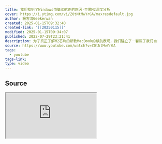 ```yaml
---
title: 我们找到了Windows电脑续航差的原因-苹果M2深度分析
cover: https://i.ytimg.com/vi/Z0tNtMwYrGA/maxresdefault.jpg
author: 极客湾Geekerwan
created: 2025-01-15T09:32:40
created-link: "[[20250115]]"
modified: 2025-01-15T09:34:07
published: 2022-07-29T23:21:41
description: 为了真正了解M2芯片的新款MacBook的续航表现，我们建立了一套属于我们自己的续航测试标准，在测试过程中我们发现了Mac和Windows笔记本续航的真正差距，于是我们试着找了找原因......除了续航，我们也做了深入的性能分析，我们引入了SPEC CPU 2017的测试，来看看M系列处理器和x86处理器架构上的差距到底有多少
source: https://www.youtube.com/watch?v=Z0tNtMwYrGA
tags:
  - youtube
tags-link: 
type: video
---
```


## Source

<iframe src="https://www.youtube.com/embed/Z0tNtMwYrGA" allow="accelerometer; autoplay; clipboard-write; encrypted-media; gyroscope; picture-in-picture; web-share" referrerpolicy="strict-origin-when-cross-origin" allowfullscreen/><center>via: <a href='https://www.youtube.com/watch?v=Z0tNtMwYrGA' target='_blank' class='external-link'>https://www.youtube.com/watch?v=Z0tNtMwYrGA</a></center>

## Notes 10:00 start

### Software

- Macos => https://github.com/tlkh/asitop
- Windows => HWiNFO, https://www.hwinfo.com/

### Intel
- `BIOS/Platform Configuration (RBSU)` > `Power and Performance Options` > `Intel(R) Turbo Boost Technology`
- via: [Enabling or disabling Intel Turbo Boost Technology (hpe.com)](https://techlibrary.hpe.com/docs/iss/proliant-gen10-uefi/s_enable_intel_boost_tech.html)

### AMD
- PBO / Precision Boost Overdrive
- "Auto" is actually *Disabled*
- via: [How Exactly Do YOu Disable PBO? : AMDHelp (reddit.com)](https://www.reddit.com/r/AMDHelp/comments/es0d4a/how_exactly_do_you_disable_pbo/)
